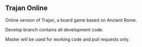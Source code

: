 ## Trajan Online

Online version of Trajan, a board game based on Ancient Rome.


Develop branch contains all development code.

Master will be used for working code and pull requests only. 
